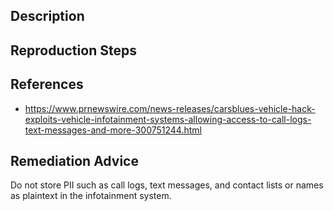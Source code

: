 ## Description


## Reproduction Steps


## References

- https://www.prnewswire.com/news-releases/carsblues-vehicle-hack-exploits-vehicle-infotainment-systems-allowing-access-to-call-logs-text-messages-and-more-300751244.html


## Remediation Advice

Do not store PII such as call logs, text messages, and contact lists or names as plaintext in the infotainment system.


